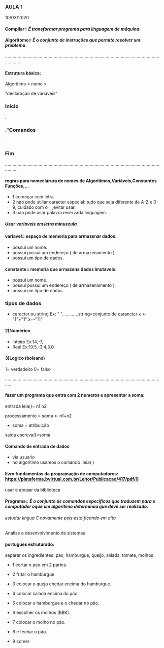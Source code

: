 ### AULA 1

10/03/2020
#### Compilar= _É transformar programa para linguagem de máquina_.
#### Algoritomo= _É o conjunto de instruções que permite resolver um problema_.
........................................................................................................................................
#### Estrutura básica:

Algoritimo < nome >
   
   "declaração de variáveis"
   
 ### Inicio

  .
  
 ### ."Comandos
  
  .
  
 ### Fim
......................................................................................................................................  
#### regras para nomeclarura de nomes de Algoritimos,Variáveis,Constantes Funções,...
- 1 começar com letra
- 2 nao pode utiliar caracter especial: tudo que seja diferente de A-Z  e 0-9, cuidado com o _ ,evitar usar.
- 3 nao pode usar palavra reservada linguagem.

##### _Usar variaveis em letra minuscula_

#### variavel= espaço de memoria para armazenar dados.
- possui um nome.
- possui possui um endereço ( de armazenamento ).
- possui um tipo de dados.
 
  
#### constante= memoria que armazena dados imutaveis.
- possui um nome.
- possui possui um endereço ( de armazenamento ).
- possui um tipo de dados.

### tipos de dados
- caracter ou string Ex: " ".............string=conjunto de carancter
x <- "1"+"1"
x=-"11"

#### 2)Numérico

- inteiro Ex:14,-7, 
- Real Ex:10.5,-3.4,3.0

#### 3)Logico (boleano)
1= verdadeiro 0= falso


.................................................................................................................................
#### fazer um programa que entra com 2 numeros e apresentar a soma:

entrada leia()= n1  n2 

processamento = soma <- n1+n2
- soma = atribuição

saida escreva()=soma

#### Comando de entrada de dados
- via usuario
- no algoritimo usamos o comando :leia( )

#### livro fundamentos da programação de computadores: https://plataforma.bvirtual.com.br/Leitor/Publicacao/417/pdf/0
usar e abusar da biblioteca 

#### Programa= _É o conjunto de comandos especificos que traduzem para o computador oque um algoritimo determinou que deve ser realizado_.

###### estudar lingua C novamente pois esta ficando em alta


Analise e desenvolvimento de sistemas

#### portugues estruturado:
separar os ingredientes: pao, hamburgue, queijo, salada, tomate, molhos.

- 1 cortar o pao em 2 partes.

- 2 fritar o hamburgue.

- 3 colocar o quejo chedar encima do hamburgue.

- 4 colocar salada encima do pão.

- 5 colocar o hamburgue e o chedar no pão.

- 6 escolher os molhos (BBK).   

- 7 colocar o molho no pão.

- 8 e fechar o pão.

- 9 comer

